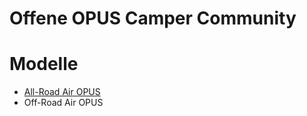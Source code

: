 # Offene OPUS Camper Community


# Modelle
* [All-Road Air OPUS](opus-air-all-road/README.md)
* Off-Road Air OPUS
